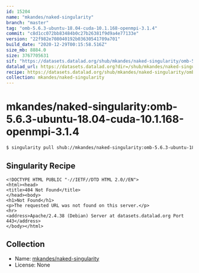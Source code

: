 ```yaml
---
id: 15204
name: "mkandes/naked-singularity"
branch: "master"
tag: "omb-5.6.3-ubuntu-18.04-cuda-10.1.168-openmpi-3.1.4"
commit: "c8d1cc072bb83484b0c27b26381f9d9a4e77133e"
version: "22f982e708040192b03630541709a701"
build_date: "2020-12-29T00:15:58.516Z"
size_mb: 8884.0
size: 3767705631
sif: "https://datasets.datalad.org/shub/mkandes/naked-singularity/omb-5.6.3-ubuntu-18.04-cuda-10.1.168-openmpi-3.1.4/2020-12-29-c8d1cc07-22f982e7/22f982e708040192b03630541709a701.sif"
datalad_url: https://datasets.datalad.org?dir=/shub/mkandes/naked-singularity/omb-5.6.3-ubuntu-18.04-cuda-10.1.168-openmpi-3.1.4/2020-12-29-c8d1cc07-22f982e7/
recipe: https://datasets.datalad.org/shub/mkandes/naked-singularity/omb-5.6.3-ubuntu-18.04-cuda-10.1.168-openmpi-3.1.4/2020-12-29-c8d1cc07-22f982e7/Singularity
collection: mkandes/naked-singularity
---
```


# mkandes/naked-singularity:omb-5.6.3-ubuntu-18.04-cuda-10.1.168-openmpi-3.1.4

```bash
$ singularity pull shub://mkandes/naked-singularity:omb-5.6.3-ubuntu-18.04-cuda-10.1.168-openmpi-3.1.4
```

## Singularity Recipe

```singularity
<!DOCTYPE HTML PUBLIC "-//IETF//DTD HTML 2.0//EN">
<html><head>
<title>404 Not Found</title>
</head><body>
<h1>Not Found</h1>
<p>The requested URL was not found on this server.</p>
<hr>
<address>Apache/2.4.38 (Debian) Server at datasets.datalad.org Port 443</address>
</body></html>
```

## Collection

 - Name: [mkandes/naked-singularity](https://github.com/mkandes/naked-singularity)
 - License: None

